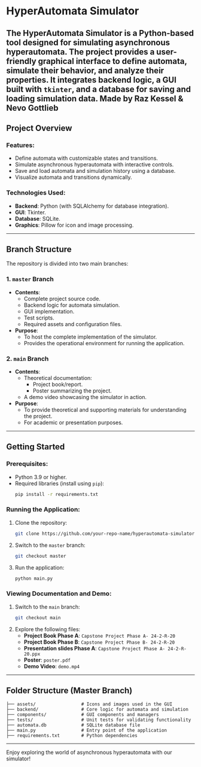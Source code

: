 # HyperAutomata Simulator

The **HyperAutomata Simulator** is a Python-based tool designed for simulating asynchronous hyperautomata. The project provides a user-friendly graphical interface to define automata, simulate their behavior, and analyze their properties. It integrates backend logic, a GUI built with `tkinter`, and a database for saving and loading simulation data.
Made by Raz Kessel & Nevo Gottlieb
---

## **Project Overview**

### Features:
- Define automata with customizable states and transitions.
- Simulate asynchronous hyperautomata with interactive controls.
- Save and load automata and simulation history using a database.
- Visualize automata and transitions dynamically.

### Technologies Used:
- **Backend**: Python (with SQLAlchemy for database integration).
- **GUI**: Tkinter.
- **Database**: SQLite.
- **Graphics**: Pillow for icon and image processing.

---

## **Branch Structure**

The repository is divided into two main branches:

### **1. `master` Branch**
- **Contents**:
  - Complete project source code.
  - Backend logic for automata simulation.
  - GUI implementation.
  - Test scripts.
  - Required assets and configuration files.
- **Purpose**:
  - To host the complete implementation of the simulator.
  - Provides the operational environment for running the application.

### **2. `main` Branch**
- **Contents**:
  - Theoretical documentation:
    - Project book/report.
    - Poster summarizing the project.
  - A demo video showcasing the simulator in action.
- **Purpose**:
  - To provide theoretical and supporting materials for understanding the project.
  - For academic or presentation purposes.

---

## **Getting Started**

### Prerequisites:
- Python 3.9 or higher.
- Required libraries (install using `pip`):
  ```bash
  pip install -r requirements.txt
  ```

### Running the Application:
1. Clone the repository:
   ```bash
   git clone https://github.com/your-repo-name/hyperautomata-simulator.git
   ```
2. Switch to the `master` branch:
   ```bash
   git checkout master
   ```
3. Run the application:
   ```bash
   python main.py
   ```

### Viewing Documentation and Demo:
1. Switch to the `main` branch:
   ```bash
   git checkout main
   ```
2. Explore the following files:
   - **Project Book Phase A**: `Capstone Project Phase A- 24-2-R-20`
   - **Project Book Phase B**: `Capstone Project Phase B- 24-2-R-20`
   - **Presentation slides Phase A**: `Capstone Project Phase A- 24-2-R-20.ppx`
   - **Poster**: `poster.pdf`
   - **Demo Video**: `demo.mp4`

---

## **Folder Structure (Master Branch)**

```
├── assets/                 # Icons and images used in the GUI
├── backend/                # Core logic for automata and simulation
├── components/             # GUI components and managers
├── tests/                  # Unit tests for validating functionality
├── automata.db             # SQLite database file
├── main.py                 # Entry point of the application
├── requirements.txt        # Python dependencies
```

---


Enjoy exploring the world of asynchronous hyperautomata with our simulator!
